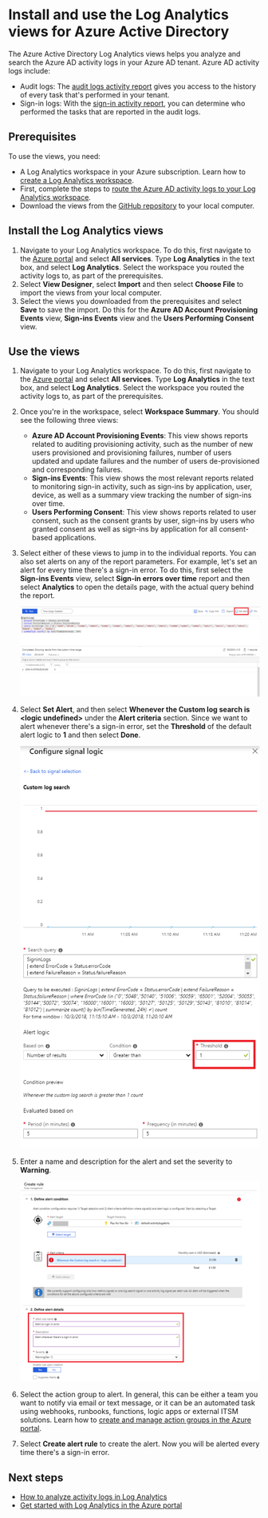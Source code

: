# Install and use the Log Analytics views for Azure Active Directory

The Azure Active Directory Log Analytics views helps you analyze and search the Azure AD activity logs in your Azure AD tenant. Azure AD activity logs include:

* Audit logs: The [audit logs activity report](https://docs.microsoft.com/azure/active-directory/reports-monitoring/concept-audit-logs) gives you access to the history of every task that's performed in your tenant.
* Sign-in logs: With the [sign-in activity report](https://docs.microsoft.com/azure/active-directory/reports-monitoring/concept-sign-ins), you can determine who performed the tasks that are reported in the audit logs.

## Prerequisites

To use the views, you need:

* A Log Analytics workspace in your Azure subscription. Learn how to [create a Log Analytics workspace](https://docs.microsoft.com/azure/log-analytics/log-analytics-quick-create-workspace).
* First, complete the steps to [route the Azure AD activity logs to your Log Analytics workspace](https://docs.microsoft.com/azure/active-directory/reports-monitoring/howto-integrate-activity-logs-with-log-analytics.md).
* Download the views from the [GitHub repository](https://aka.ms/AADLogAnalyticsviews) to your local computer.

## Install the Log Analytics views

1. Navigate to your Log Analytics workspace. To do this, first navigate to the [Azure portal](https://portal.azure.com) and select **All services**. Type **Log Analytics** in the text box, and select **Log Analytics**. Select the workspace you routed the activity logs to, as part of the prerequisites.
2. Select **View Designer**, select **Import** and then select **Choose File** to import the views from your local computer.
3. Select the views you downloaded from the prerequisites and select **Save** to save the import. Do this for the **Azure AD Account Provisioning Events** view, **Sign-ins Events** view and the **Users Performing Consent** view.

## Use the views

1. Navigate to your Log Analytics workspace. To do this, first navigate to the [Azure portal](https://portal.azure.com) and select **All services**. Type **Log Analytics** in the text box, and select **Log Analytics**. Select the workspace you routed the activity logs to, as part of the prerequisites.

2. Once you're in the workspace, select **Workspace Summary**. You should see the following three views:

    * **Azure AD Account Provisioning Events**: This view shows reports related to auditing provisioning activity, such as the number of new users provisioned and provisioning failures, number of users updated and update failures and the number of users de-provisioned and corresponding failures.    
    * **Sign-ins Events**: This view shows the most relevant reports related to monitoring sign-in activity, such as sign-ins by application, user, device, as well as a summary view tracking the number of sign-ins over time.
    * **Users Performing Consent**: This view shows reports related to user consent, such as the consent grants by user, sign-ins by users who granted consent as well as sign-ins by application for all consent-based applications. 

3. Select either of these views to jump in to the individual reports. You can also set alerts on any of the report parameters. For example, let's set an alert for every time there's a sign-in error. To do this, first select the **Sign-ins Events** view, select **Sign-in errors over time** report and then select **Analytics** to open the details page, with the actual query behind the report. 

    ![Details](./details.png)


4. Select **Set Alert**, and then select **Whenever the Custom log search is &lt;logic undefined&gt;** under the **Alert criteria** section. Since we want to alert whenever there's a sign-in error, set the **Threshold** of the default alert logic to **1** and then select **Done**. 

    ![Configure signal logic](./configure-signal-logic.png)

5. Enter a name and description for the alert and set the severity to **Warning**.

    ![Create rule](./create-rule.png)

6. Select the action group to alert. In general, this can be either a team you want to notify via email or text message, or it can be an automated task using webhooks, runbooks, functions, logic apps or external ITSM solutions. Learn how to [create and manage action groups in the Azure portal](https://docs.microsoft.com/azure/monitoring-and-diagnostics/monitoring-action-groups).

7. Select **Create alert rule** to create the alert. Now you will be alerted every time there's a sign-in error.

## Next steps

* [How to analyze activity logs in Log Analytics](https://docs.microsoft.com/azure/active-directory/reports-monitoring/howto-analyze-activity-logs-log-analytics.md)
* [Get started with Log Analytics in the Azure portal](https://docs.microsoft.com/azure/log-analytics/query-language/get-started-analytics-portal)